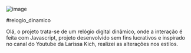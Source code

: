![image](https://user-images.githubusercontent.com/97368754/219966207-01089b06-5957-433e-8580-a0c061f67204.png)

#relogio_dinamico

Olá, o projeto trata-se de um relógio digital dinâmico, onde a interação é feita com Javascript, projeto desenvolvido sem fins lucrativos e inspirado no canal do Youtube da Larissa Kich, realizei as alterações nos estilos.
